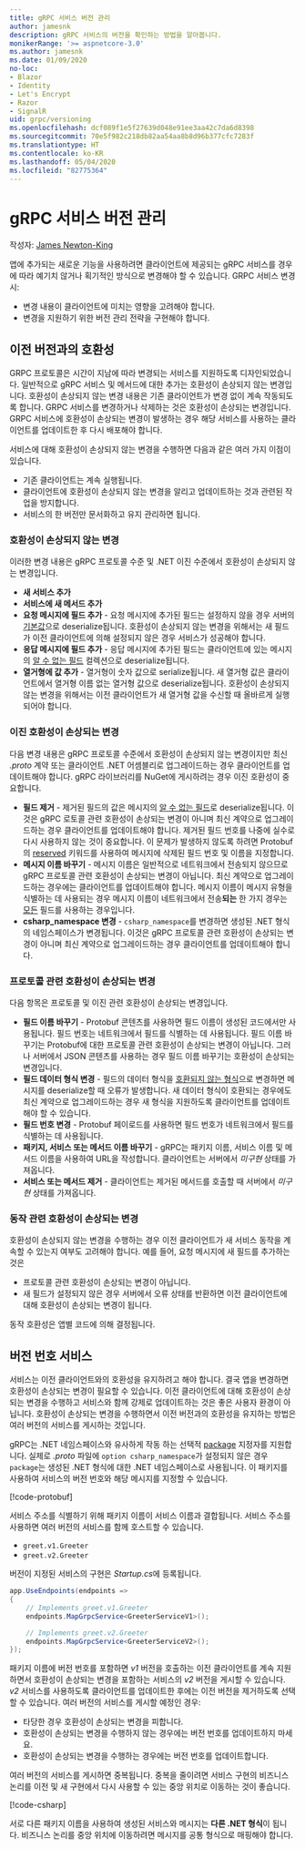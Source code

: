 ```yaml
---
title: gRPC 서비스 버전 관리
author: jamesnk
description: gRPC 서비스의 버전을 확인하는 방법을 알아봅니다.
monikerRange: '>= aspnetcore-3.0'
ms.author: jamesnk
ms.date: 01/09/2020
no-loc:
- Blazor
- Identity
- Let's Encrypt
- Razor
- SignalR
uid: grpc/versioning
ms.openlocfilehash: dcf089f1e5f27639d048e91ee3aa42c7da6d8398
ms.sourcegitcommit: 70e5f982c218db82aa54aa8b8d96b377cfc7283f
ms.translationtype: HT
ms.contentlocale: ko-KR
ms.lasthandoff: 05/04/2020
ms.locfileid: "82775364"
---
```

# <a name="versioning-grpc-services"></a>gRPC 서비스 버전 관리

작성자: [James Newton-King](https://twitter.com/jamesnk)

앱에 추가되는 새로운 기능을 사용하려면 클라이언트에 제공되는 gRPC 서비스를 경우에 따라 예기치 않거나 획기적인 방식으로 변경해야 할 수 있습니다. GRPC 서비스 변경 시:

* 변경 내용이 클라이언트에 미치는 영향을 고려해야 합니다.
* 변경을 지원하기 위한 버전 관리 전략을 구현해야 합니다.

## <a name="backwards-compatibility"></a>이전 버전과의 호환성

GRPC 프로토콜은 시간이 지남에 따라 변경되는 서비스를 지원하도록 디자인되었습니다. 일반적으로 gRPC 서비스 및 메서드에 대한 추가는 호환성이 손상되지 않는 변경입니다. 호환성이 손상되지 않는 변경 내용은 기존 클라이언트가 변경 없이 계속 작동되도록 합니다. GRPC 서비스를 변경하거나 삭제하는 것은 호환성이 손상되는 변경입니다. GRPC 서비스에 호환성이 손상되는 변경이 발생하는 경우 해당 서비스를 사용하는 클라이언트를 업데이트한 후 다시 배포해야 합니다.

서비스에 대해 호환성이 손상되지 않는 변경을 수행하면 다음과 같은 여러 가지 이점이 있습니다.

* 기존 클라이언트는 계속 실행됩니다.
* 클라이언트에 호환성이 손상되지 않는 변경을 알리고 업데이트하는 것과 관련된 작업을 방지합니다.
* 서비스의 한 버전만 문서화하고 유지 관리하면 됩니다.

### <a name="non-breaking-changes"></a>호환성이 손상되지 않는 변경

이러한 변경 내용은 gRPC 프로토콜 수준 및 .NET 이진 수준에서 호환성이 손상되지 않는 변경입니다.

* **새 서비스 추가**
* **서비스에 새 메서드 추가**
* **요청 메시지에 필드 추가** - 요청 메시지에 추가된 필드는 설정하지 않을 경우 서버의 [기본값](https://developers.google.com/protocol-buffers/docs/proto3#default)으로 deserialize됩니다. 호환성이 손상되지 않는 변경을 위해서는 새 필드가 이전 클라이언트에 의해 설정되지 않은 경우 서비스가 성공해야 합니다.
* **응답 메시지에 필드 추가** - 응답 메시지에 추가된 필드는 클라이언트에 있는 메시지의 [알 수 없는 필드](https://developers.google.com/protocol-buffers/docs/proto3#unknowns) 컬렉션으로 deserialize됩니다.
* **열거형에 값 추가** - 열거형이 숫자 값으로 serialize됩니다. 새 열거형 값은 클라이언트에서 열거형 이름 없는 열거형 값으로 deserialize됩니다. 호환성이 손상되지 않는 변경을 위해서는 이전 클라이언트가 새 열거형 값을 수신할 때 올바르게 실행되어야 합니다.

### <a name="binary-breaking-changes"></a>이진 호환성이 손상되는 변경

다음 변경 내용은 gRPC 프로토콜 수준에서 호환성이 손상되지 않는 변경이지만 최신 *.proto* 계약 또는 클라이언트 .NET 어셈블리로 업그레이드하는 경우 클라이언트를 업데이트해야 합니다. gRPC 라이브러리를 NuGet에 게시하려는 경우 이진 호환성이 중요합니다.

* **필드 제거** - 제거된 필드의 값은 메시지의 [알 수 없는 필드](https://developers.google.com/protocol-buffers/docs/proto3#unknowns)로 deserialize됩니다. 이것은 gRPC 로토콜 관련 호환성이 손상되는 변경이 아니며 최신 계약으로 업그레이드하는 경우 클라이언트를 업데이트해야 합니다. 제거된 필드 번호를 나중에 실수로 다시 사용하지 않는 것이 중요합니다. 이 문제가 발생하지 않도록 하려면 Protobuf의 [reserved](https://developers.google.com/protocol-buffers/docs/proto3#reserved) 키워드를 사용하여 메시지에 삭제된 필드 번호 및 이름을 지정합니다.
* **메시지 이름 바꾸기** - 메시지 이름은 일반적으로 네트워크에서 전송되지 않으므로 gRPC 프로토콜 관련 호환성이 손상되는 변경이 아닙니다. 최신 계약으로 업그레이드하는 경우에는 클라이언트를 업데이트해야 합니다. 메시지 이름이 메시지 유형을 식별하는 데 사용되는 경우 메시지 이름이 네트워크에서 전송**되는** 한 가지 경우는 [모든](https://developers.google.com/protocol-buffers/docs/proto3#any) 필드를 사용하는 경우입니다.
* **csharp_namespace 변경** - `csharp_namespace`를 변경하면 생성된 .NET 형식의 네임스페이스가 변경됩니다. 이것은 gRPC 프로토콜 관련 호환성이 손상되는 변경이 아니며 최신 계약으로 업그레이드하는 경우 클라이언트를 업데이트해야 합니다.

### <a name="protocol-breaking-changes"></a>프로토콜 관련 호환성이 손상되는 변경

다음 항목은 프로토콜 및 이진 관련 호환성이 손상되는 변경입니다.

* **필드 이름 바꾸기** - Protobuf 콘텐츠를 사용하면 필드 이름이 생성된 코드에서만 사용됩니다. 필드 번호는 네트워크에서 필드를 식별하는 데 사용됩니다. 필드 이름 바꾸기는 Protobuf에 대한 프로토콜 관련 호환성이 손상되는 변경이 아닙니다. 그러나 서버에서 JSON 콘텐츠를 사용하는 경우 필드 이름 바꾸기는 호환성이 손상되는 변경입니다.
* **필드 데이터 형식 변경** - 필드의 데이터 형식을 [호환되지 않는 형식](https://developers.google.com/protocol-buffers/docs/proto3#updating)으로 변경하면 메시지를 deserialize할 때 오류가 발생합니다. 새 데이터 형식이 호환되는 경우에도 최신 계약으로 업그레이드하는 경우 새 형식을 지원하도록 클라이언트를 업데이트해야 할 수 있습니다.
* **필드 번호 변경** - Protobuf 페이로드를 사용하면 필드 번호가 네트워크에서 필드를 식별하는 데 사용됩니다.
* **패키지, 서비스 또는 메서드 이름 바꾸기** - gRPC는 패키지 이름, 서비스 이름 및 메서드 이름을 사용하여 URL을 작성합니다. 클라이언트는 서버에서 *미구현* 상태를 가져옵니다.
* **서비스 또는 메서드 제거** - 클라이언트는 제거된 메서드를 호출할 때 서버에서 *미구현* 상태를 가져옵니다.

### <a name="behavior-breaking-changes"></a>동작 관련 호환성이 손상되는 변경

호환성이 손상되지 않는 변경을 수행하는 경우 이전 클라이언트가 새 서비스 동작을 계속할 수 있는지 여부도 고려해야 합니다. 예를 들어, 요청 메시지에 새 필드를 추가하는 것은

* 프로토콜 관련 호환성이 손상되는 변경이 아닙니다.
* 새 필드가 설정되지 않은 경우 서버에서 오류 상태를 반환하면 이전 클라이언트에 대해 호환성이 손상되는 변경이 됩니다.

동작 호환성은 앱별 코드에 의해 결정됩니다.

## <a name="version-number-services"></a>버전 번호 서비스

서비스는 이전 클라이언트와의 호환성을 유지하려고 해야 합니다. 결국 앱을 변경하면 호환성이 손상되는 변경이 필요할 수 있습니다. 이전 클라이언트에 대해 호환성이 손상되는 변경을 수행하고 서비스와 함께 강제로 업데이트하는 것은 좋은 사용자 환경이 아닙니다. 호환성이 손상되는 변경을 수행하면서 이전 버전과의 호환성을 유지하는 방법은 여러 버전의 서비스를 게시하는 것입니다.

gRPC는 .NET 네임스페이스와 유사하게 작동 하는 선택적 [package](https://developers.google.com/protocol-buffers/docs/proto3#packages) 지정자를 지원합니다. 실제로 *.proto* 파일에 `option csharp_namespace`가 설정되지 않은 경우 `package`는 생성된 .NET 형식에 대한 .NET 네임스페이스로 사용됩니다. 이 패키지를 사용하여 서비스의 버전 번호와 해당 메시지를 지정할 수 있습니다.

[!code-protobuf[](versioning/sample/greet.v1.proto?highlight=3)]

서비스 주소를 식별하기 위해 패키지 이름이 서비스 이름과 결합됩니다. 서비스 주소를 사용하면 여러 버전의 서비스를 함께 호스트할 수 있습니다.

* `greet.v1.Greeter`
* `greet.v2.Greeter`

버전이 지정된 서비스의 구현은 *Startup.cs*에 등록됩니다.

```csharp
app.UseEndpoints(endpoints =>
{
    // Implements greet.v1.Greeter
    endpoints.MapGrpcService<GreeterServiceV1>();

    // Implements greet.v2.Greeter
    endpoints.MapGrpcService<GreeterServiceV2>();
});
```

패키지 이름에 버전 번호를 포함하면 *v1* 버전을 호출하는 이전 클라이언트를 계속 지원하면서 호환성이 손상되는 변경을 포함하는 서비스의 *v2* 버전을 게시할 수 있습니다. *v2* 서비스를 사용하도록 클라이언트를 업데이트한 후에는 이전 버전을 제거하도록 선택할 수 있습니다. 여러 버전의 서비스를 게시할 예정인 경우:

* 타당한 경우 호환성이 손상되는 변경을 피합니다.
* 호환성이 손상되는 변경을 수행하지 않는 경우에는 버전 번호를 업데이트하지 마세요.
* 호환성이 손상되는 변경을 수행하는 경우에는 버전 번호를 업데이트합니다.

여러 버전의 서비스를 게시하면 중복됩니다. 중복을 줄이려면 서비스 구현의 비즈니스 논리를 이전 및 새 구현에서 다시 사용할 수 있는 중앙 위치로 이동하는 것이 좋습니다.

[!code-csharp[](versioning/sample/GreeterServiceV1.cs?highlight=10,19)]

서로 다른 패키지 이름을 사용하여 생성된 서비스와 메시지는 **다른 .NET 형식**이 됩니다. 비즈니스 논리를 중앙 위치에 이동하려면 메시지를 공통 형식으로 매핑해야 합니다.
